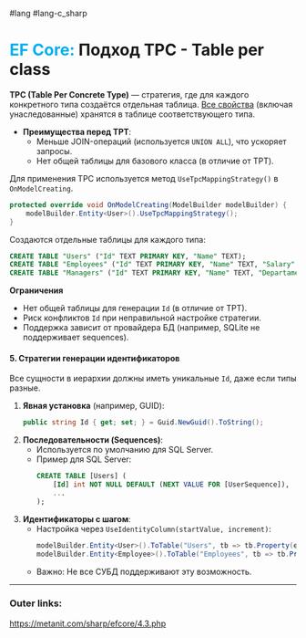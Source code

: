 #lang #lang-c_sharp 
# <font color="#00b0f0">EF Core:</font> Подход TPC - Table per class

**TPC (Table Per Concrete Type)** — стратегия, где для каждого конкретного типа создаётся отдельная таблица.
<u>Все свойства</u> (включая унаследованные) хранятся в таблице соответствующего типа.
- **Преимущества перед TPT**:
  - Меньше JOIN-операций (используется `UNION ALL`), что ускоряет запросы.
  - Нет общей таблицы для базового класса (в отличие от TPT).

Для применения TPC используется метод `UseTpcMappingStrategy()` в `OnModelCreating`.
```csharp
protected override void OnModelCreating(ModelBuilder modelBuilder) {
	modelBuilder.Entity<User>().UseTpcMappingStrategy();
}
```

Создаются отдельные таблицы для каждого типа:
```sql
CREATE TABLE "Users" ("Id" TEXT PRIMARY KEY, "Name" TEXT);
CREATE TABLE "Employees" ("Id" TEXT PRIMARY KEY, "Name" TEXT, "Salary" INTEGER);
CREATE TABLE "Managers" ("Id" TEXT PRIMARY KEY, "Name" TEXT, "Departament" TEXT);
```

**Ограничения**
- Нет общей таблицы для генерации `Id` (в отличие от TPT).
- Риск конфликтов `Id` при неправильной настройке стратегии.
- Поддержка зависит от провайдера БД (например, SQLite не поддерживает sequences).

#### **5. Стратегии генерации идентификаторов**
Все сущности в иерархии должны иметь уникальные `Id`, даже если типы разные.

  1. **Явная установка** (например, GUID):
     ```csharp
     public string Id { get; set; } = Guid.NewGuid().ToString();
     ```
  2. **Последовательности (Sequences)**:
     - Используется по умолчанию для SQL Server.
     - Пример для SQL Server:
       ```sql
       CREATE TABLE [Users] (
           [Id] int NOT NULL DEFAULT (NEXT VALUE FOR [UserSequence]),
           ...
       );
       ```
  3. **Идентификаторы с шагом**:
     - Настройка через `UseIdentityColumn(startValue, increment)`:
       ```csharp
       modelBuilder.Entity<User>().ToTable("Users", tb => tb.Property(e => e.Id).UseIdentityColumn(1, 1));
       modelBuilder.Entity<Employee>().ToTable("Employees", tb => tb.Property(e => e.Id).UseIdentityColumn(10000, 1));
       ```
     - Важно: Не все СУБД поддерживают эту возможность.

---
### Outer links:
https://metanit.com/sharp/efcore/4.3.php